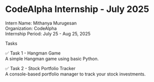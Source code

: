# CodeAlpha Internship - July 2025
 Intern Name: Mithanya Murugesan  
Organization: CodeAlpha  
Internship Period: July 25 - Aug 25, 2025

 Tasks

 ✅ Task 1 - Hangman Game  
A simple Hangman game using basic Python.

 ✅ Task 2 - Stock Portfolio Tracker  
A console-based portfolio manager to track your stock investments.
